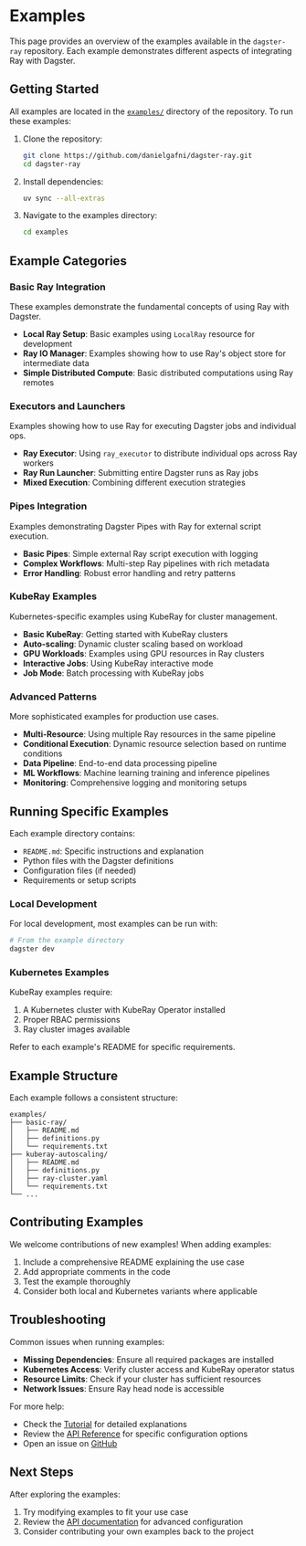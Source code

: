 # Examples

This page provides an overview of the examples available in the `dagster-ray` repository. Each example demonstrates different aspects of integrating Ray with Dagster.

## Getting Started

All examples are located in the [`examples/`](https://github.com/danielgafni/dagster-ray/tree/main/examples) directory of the repository. To run these examples:

1. Clone the repository:
   ```bash
   git clone https://github.com/danielgafni/dagster-ray.git
   cd dagster-ray
   ```

2. Install dependencies:
   ```bash
   uv sync --all-extras
   ```

3. Navigate to the examples directory:
   ```bash
   cd examples
   ```

## Example Categories

### Basic Ray Integration

These examples demonstrate the fundamental concepts of using Ray with Dagster.

- **Local Ray Setup**: Basic examples using `LocalRay` resource for development
- **Ray IO Manager**: Examples showing how to use Ray's object store for intermediate data
- **Simple Distributed Compute**: Basic distributed computations using Ray remotes

### Executors and Launchers

Examples showing how to use Ray for executing Dagster jobs and individual ops.

- **Ray Executor**: Using `ray_executor` to distribute individual ops across Ray workers
- **Ray Run Launcher**: Submitting entire Dagster runs as Ray jobs
- **Mixed Execution**: Combining different execution strategies

### Pipes Integration

Examples demonstrating Dagster Pipes with Ray for external script execution.

- **Basic Pipes**: Simple external Ray script execution with logging
- **Complex Workflows**: Multi-step Ray pipelines with rich metadata
- **Error Handling**: Robust error handling and retry patterns

### KubeRay Examples

Kubernetes-specific examples using KubeRay for cluster management.

- **Basic KubeRay**: Getting started with KubeRay clusters
- **Auto-scaling**: Dynamic cluster scaling based on workload
- **GPU Workloads**: Examples using GPU resources in Ray clusters
- **Interactive Jobs**: Using KubeRay interactive mode
- **Job Mode**: Batch processing with KubeRay jobs

### Advanced Patterns

More sophisticated examples for production use cases.

- **Multi-Resource**: Using multiple Ray resources in the same pipeline
- **Conditional Execution**: Dynamic resource selection based on runtime conditions
- **Data Pipeline**: End-to-end data processing pipeline
- **ML Workflows**: Machine learning training and inference pipelines
- **Monitoring**: Comprehensive logging and monitoring setups

## Running Specific Examples

Each example directory contains:

- `README.md`: Specific instructions and explanation
- Python files with the Dagster definitions
- Configuration files (if needed)
- Requirements or setup scripts

### Local Development

For local development, most examples can be run with:

```bash
# From the example directory
dagster dev
```

### Kubernetes Examples

KubeRay examples require:

1. A Kubernetes cluster with KubeRay Operator installed
2. Proper RBAC permissions
3. Ray cluster images available

Refer to each example's README for specific requirements.

## Example Structure

Each example follows a consistent structure:

```
examples/
├── basic-ray/
│   ├── README.md
│   ├── definitions.py
│   └── requirements.txt
├── kuberay-autoscaling/
│   ├── README.md
│   ├── definitions.py
│   ├── ray-cluster.yaml
│   └── requirements.txt
└── ...
```

## Contributing Examples

We welcome contributions of new examples! When adding examples:

1. Include a comprehensive README explaining the use case
2. Add appropriate comments in the code
3. Test the example thoroughly
4. Consider both local and Kubernetes variants where applicable

## Troubleshooting

Common issues when running examples:

- **Missing Dependencies**: Ensure all required packages are installed
- **Kubernetes Access**: Verify cluster access and KubeRay operator status
- **Resource Limits**: Check if your cluster has sufficient resources
- **Network Issues**: Ensure Ray head node is accessible

For more help:

- Check the [Tutorial](tutorial/index.md) for detailed explanations
- Review the [API Reference](api.md) for specific configuration options
- Open an issue on [GitHub](https://github.com/danielgafni/dagster-ray/issues)

## Next Steps

After exploring the examples:

1. Try modifying examples to fit your use case
2. Review the [API documentation](api.md) for advanced configuration
3. Consider contributing your own examples back to the project
